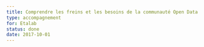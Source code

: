 ```yaml
---
title: Comprendre les freins et les besoins de la communauté Open Data
type: accompagnement
for: Etalab
status: done
date: 2017-10-01
---
```

